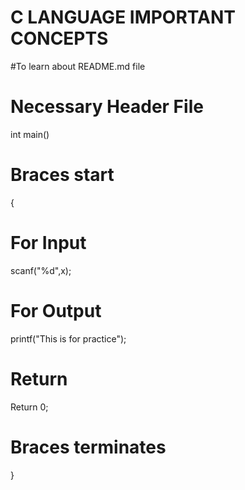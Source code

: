 # C LANGUAGE IMPORTANT CONCEPTS
#To learn about README.md file
# Necessary Header File
int main()

# Braces start
{

# For Input 
scanf("%d",x);

# For Output
printf("This is for practice");

# Return 
Return 0;

# Braces terminates

}
